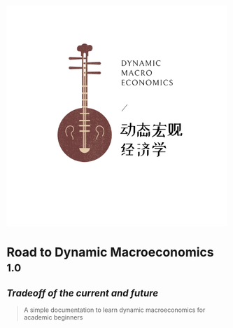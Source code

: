 <!-- _coverpage.md -->

![icon](https://raw.githubusercontent.com/kyrie1218/picgo/main/img/202203051800905.svg)

# **Road to Dynamic Macroeconomics** <small>1.0</small>

##  *Tradeoff of the current and future*

> A simple documentation to learn dynamic macroeconomics for academic beginners

